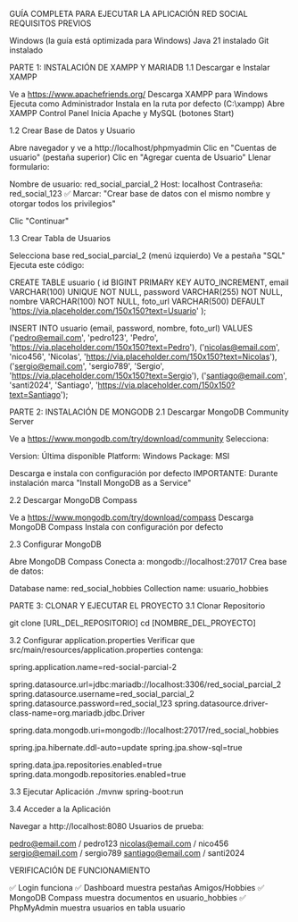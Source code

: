GUÍA COMPLETA PARA EJECUTAR LA APLICACIÓN RED SOCIAL
REQUISITOS PREVIOS

Windows (la guía está optimizada para Windows)
Java 21 instalado
Git instalado


PARTE 1: INSTALACIÓN DE XAMPP Y MARIADB
1.1 Descargar e Instalar XAMPP

Ve a https://www.apachefriends.org/
Descarga XAMPP para Windows
Ejecuta como Administrador
Instala en la ruta por defecto (C:\xampp)
Abre XAMPP Control Panel
Inicia Apache y MySQL (botones Start)

1.2 Crear Base de Datos y Usuario

Abre navegador y ve a http://localhost/phpmyadmin
Clic en "Cuentas de usuario" (pestaña superior)
Clic en "Agregar cuenta de Usuario"
Llenar formulario:

Nombre de usuario: red_social_parcial_2
Host: localhost
Contraseña: red_social_123
✅ Marcar: "Crear base de datos con el mismo nombre y otorgar todos los privilegios"


Clic "Continuar"

1.3 Crear Tabla de Usuarios

Selecciona base red_social_parcial_2 (menú izquierdo)
Ve a pestaña "SQL"
Ejecuta este código:

  CREATE TABLE usuario (
  id BIGINT PRIMARY KEY AUTO_INCREMENT,
  email VARCHAR(100) UNIQUE NOT NULL,
  password VARCHAR(255) NOT NULL,
  nombre VARCHAR(100) NOT NULL,
  foto_url VARCHAR(500) DEFAULT 'https://via.placeholder.com/150x150?text=Usuario'
  );

  INSERT INTO usuario (email, password, nombre, foto_url) VALUES
  ('pedro@email.com', 'pedro123', 'Pedro', 'https://via.placeholder.com/150x150?text=Pedro'),
  ('nicolas@email.com', 'nico456', 'Nicolas', 'https://via.placeholder.com/150x150?text=Nicolas'),
  ('sergio@email.com', 'sergio789', 'Sergio', 'https://via.placeholder.com/150x150?text=Sergio'),
  ('santiago@email.com', 'santi2024', 'Santiago', 'https://via.placeholder.com/150x150?text=Santiago');

  PARTE 2: INSTALACIÓN DE MONGODB
2.1 Descargar MongoDB Community Server

Ve a https://www.mongodb.com/try/download/community
Selecciona:

Version: Última disponible
Platform: Windows
Package: MSI


Descarga e instala con configuración por defecto
IMPORTANTE: Durante instalación marca "Install MongoDB as a Service"

2.2 Descargar MongoDB Compass

Ve a https://www.mongodb.com/try/download/compass
Descarga MongoDB Compass
Instala con configuración por defecto

2.3 Configurar MongoDB

Abre MongoDB Compass
Conecta a: mongodb://localhost:27017
Crea base de datos:

Database name: red_social_hobbies
Collection name: usuario_hobbies

PARTE 3: CLONAR Y EJECUTAR EL PROYECTO
3.1 Clonar Repositorio

  git clone [URL_DEL_REPOSITORIO]
  cd [NOMBRE_DEL_PROYECTO]

3.2 Configurar application.properties
Verificar que src/main/resources/application.properties contenga:

  spring.application.name=red-social-parcial-2

  spring.datasource.url=jdbc:mariadb://localhost:3306/red_social_parcial_2
  spring.datasource.username=red_social_parcial_2
  spring.datasource.password=red_social_123
  spring.datasource.driver-class-name=org.mariadb.jdbc.Driver
  
  spring.data.mongodb.uri=mongodb://localhost:27017/red_social_hobbies
  
  spring.jpa.hibernate.ddl-auto=update
  spring.jpa.show-sql=true
  
  spring.data.jpa.repositories.enabled=true
  spring.data.mongodb.repositories.enabled=true

3.3 Ejecutar Aplicación
  ./mvnw spring-boot:run

3.4 Acceder a la Aplicación

Navegar a http://localhost:8080
Usuarios de prueba:

pedro@email.com / pedro123
nicolas@email.com / nico456
sergio@email.com / sergio789
santiago@email.com / santi2024

VERIFICACIÓN DE FUNCIONAMIENTO

✅ Login funciona
✅ Dashboard muestra pestañas Amigos/Hobbies
✅ MongoDB Compass muestra documentos en usuario_hobbies
✅ PhpMyAdmin muestra usuarios en tabla usuario
